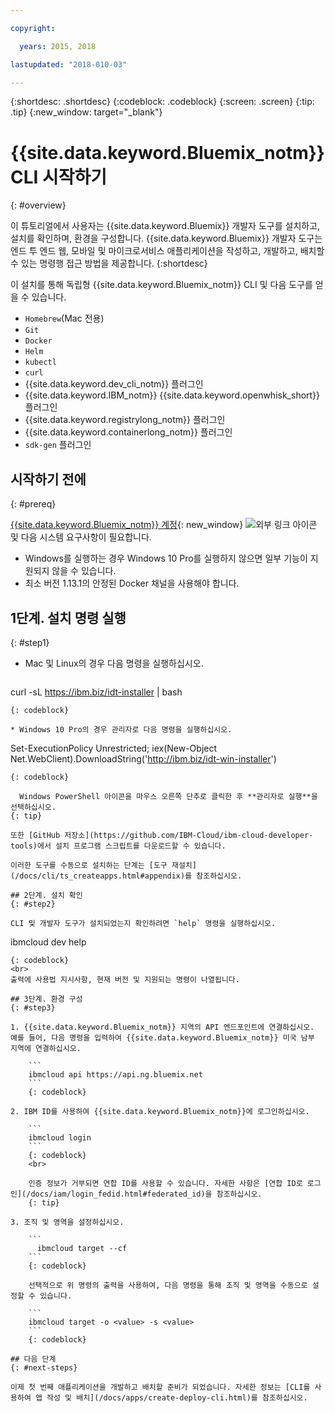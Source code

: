 ```yaml
---

copyright:

  years: 2015, 2018

lastupdated: "2018-010-03"

---
```


{:shortdesc: .shortdesc}
{:codeblock: .codeblock}
{:screen: .screen}
{:tip: .tip}
{:new_window: target="_blank"}

# {{site.data.keyword.Bluemix_notm}} CLI 시작하기
{: #overview}

이 튜토리얼에서 사용자는 {{site.data.keyword.Bluemix}} 개발자 도구를 설치하고, 설치를 확인하며, 환경을 구성합니다. {{site.data.keyword.Bluemix}} 개발자 도구는 엔드 투 엔드 웹, 모바일 및 마이크로서비스 애플리케이션을 작성하고, 개발하고, 배치할 수 있는 명령행 접근 방법을 제공합니다.
{:shortdesc}

이 설치를 통해 독립형 {{site.data.keyword.Bluemix_notm}} CLI 및 다음 도구를 얻을 수 있습니다.

* `Homebrew`(Mac 전용)
* `Git`
* `Docker`
* `Helm`
* `kubectl`
* `curl`
* {{site.data.keyword.dev_cli_notm}} 플러그인
* {{site.data.keyword.IBM_notm}} {{site.data.keyword.openwhisk_short}} 플러그인
* {{site.data.keyword.registrylong_notm}} 플러그인
* {{site.data.keyword.containerlong_notm}} 플러그인
* `sdk-gen` 플러그인

## 시작하기 전에
{: #prereq}

[{{site.data.keyword.Bluemix_notm}} 계정](https://console.bluemix.net/){: new_window} ![외부 링크 아이콘](../icons/launch-glyph.svg "외부 링크 아이콘") 및 다음 시스템 요구사항이 필요합니다.

* Windows를 실행하는 경우 Windows 10 Pro를 실행하지 않으면 일부 기능이 지원되지 않을 수 있습니다.
* 최소 버전 1.13.1의 안정된 Docker 채널을 사용해야 합니다.

## 1단계. 설치 명령 실행
{: #step1}

* Mac 및 Linux의 경우 다음 명령을 실행하십시오.

  ```
curl -sL https://ibm.biz/idt-installer | bash
  ```
  {: codeblock}

* Windows 10 Pro의 경우 관리자로 다음 명령을 실행하십시오.

  ```
Set-ExecutionPolicy Unrestricted; iex(New-Object Net.WebClient).DownloadString('http://ibm.biz/idt-win-installer')
  ```
  {: codeblock}

    Windows PowerShell 아이콘을 마우스 오른쪽 단추로 클릭한 후 **관리자로 실행**을 선택하십시오.
  {: tip}

  또한 [GitHub 저장소](https://github.com/IBM-Cloud/ibm-cloud-developer-tools)에서 설치 프로그램 스크립트를 다운로드할 수 있습니다.

  이러한 도구를 수동으로 설치하는 단계는 [도구 재설치](/docs/cli/ts_createapps.html#appendix)를 참조하십시오.

## 2단계. 설치 확인
{: #step2}

CLI 및 개발자 도구가 설치되었는지 확인하려면 `help` 명령을 실행하십시오.

```
ibmcloud dev help
```
{: codeblock}
<br>
출력에 사용법 지시사항, 현재 버전 및 지원되는 명령이 나열됩니다.

## 3단계. 환경 구성
{: #step3}

1. {{site.data.keyword.Bluemix_notm}} 지역의 API 엔드포인트에 연결하십시오. 예를 들어, 다음 명령을 입력하여 {{site.data.keyword.Bluemix_notm}} 미국 남부 지역에 연결하십시오.

	```
	ibmcloud api https://api.ng.bluemix.net
	```
	{: codeblock}

2. IBM ID를 사용하여 {{site.data.keyword.Bluemix_notm}}에 로그인하십시오.

	```
	ibmcloud login
	```
	{: codeblock}
    <br>

	인증 정보가 거부되면 연합 ID를 사용할 수 있습니다. 자세한 사항은 [연합 ID로 로그인](/docs/iam/login_fedid.html#federated_id)을 참조하십시오.
	{: tip}

3. 조직 및 영역을 설정하십시오.

	```
	  ibmcloud target --cf
	```
	{: codeblock}

	선택적으로 위 명령의 출력을 사용하여, 다음 명령을 통해 조직 및 영역을 수동으로 설정할 수 있습니다.

	```
	ibmcloud target -o <value> -s <value>
	```
	{: codeblock}

## 다음 단계
{: #next-steps}

이제 첫 번째 애플리케이션을 개발하고 배치할 준비가 되었습니다. 자세한 정보는 [CLI를 사용하여 앱 작성 및 배치](/docs/apps/create-deploy-cli.html)를 참조하십시오.
